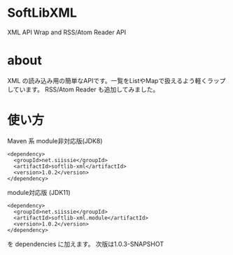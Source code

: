 # SoftLibXML
XML API Wrap and RSS/Atom Reader API

# about

XML の読み込み用の簡単なAPIです。一覧をListやMapで扱えるよう軽くラップしています。
RSS/Atom Reader も追加してみました。

# 使い方

Maven 系
module非対応版(JDK8)
~~~
<dependency>
  <groupId>net.siissie</groupId>
  <artifactId>softlib-xml</artifactId>
  <version>1.0.2</version>
</dependency>
~~~
module対応版 (JDK11)
~~~
<dependency>
  <groupId>net.siissie</groupId>
  <artifactId>softlib-xml.module</artifactId>
  <version>1.0.2</version>
</dependency>
~~~
を dependencies に加えます。
次版は1.0.3-SNAPSHOT